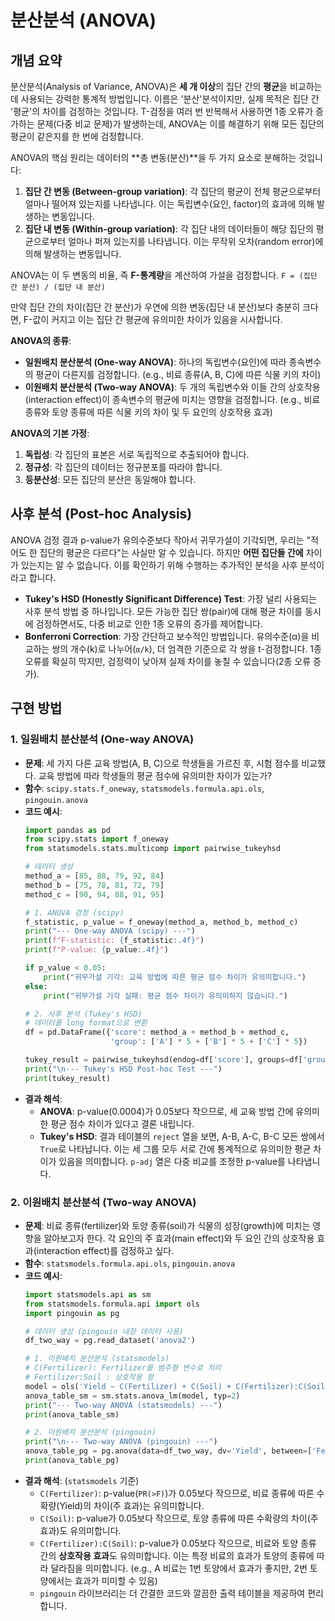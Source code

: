 # 분산분석 (ANOVA)

## 개념 요약

분산분석(Analysis of Variance, ANOVA)은 **세 개 이상**의 집단 간의 **평균**을 비교하는 데 사용되는 강력한 통계적 방법입니다. 이름은 '분산'분석이지만, 실제 목적은 집단 간 '평균'의 차이를 검정하는 것입니다. T-검정을 여러 번 반복해서 사용하면 1종 오류가 증가하는 문제(다중 비교 문제)가 발생하는데, ANOVA는 이를 해결하기 위해 모든 집단의 평균이 같은지를 한 번에 검정합니다.

ANOVA의 핵심 원리는 데이터의 **총 변동(분산)**을 두 가지 요소로 분해하는 것입니다:
1.  **집단 간 변동 (Between-group variation)**: 각 집단의 평균이 전체 평균으로부터 얼마나 떨어져 있는지를 나타냅니다. 이는 독립변수(요인, factor)의 효과에 의해 발생하는 변동입니다.
2.  **집단 내 변동 (Within-group variation)**: 각 집단 내의 데이터들이 해당 집단의 평균으로부터 얼마나 퍼져 있는지를 나타냅니다. 이는 무작위 오차(random error)에 의해 발생하는 변동입니다.

ANOVA는 이 두 변동의 비율, 즉 **F-통계량**을 계산하여 가설을 검정합니다.
`F = (집단 간 분산) / (집단 내 분산)`

만약 집단 간의 차이(집단 간 분산)가 우연에 의한 변동(집단 내 분산)보다 충분히 크다면, F-값이 커지고 이는 집단 간 평균에 유의미한 차이가 있음을 시사합니다.

**ANOVA의 종류**:
- **일원배치 분산분석 (One-way ANOVA)**: 하나의 독립변수(요인)에 따라 종속변수의 평균이 다른지를 검정합니다. (e.g., 비료 종류(A, B, C)에 따른 식물 키의 차이)
- **이원배치 분산분석 (Two-way ANOVA)**: 두 개의 독립변수와 이들 간의 상호작용(interaction effect)이 종속변수의 평균에 미치는 영향을 검정합니다. (e.g., 비료 종류와 토양 종류에 따른 식물 키의 차이 및 두 요인의 상호작용 효과)

**ANOVA의 기본 가정**:
1.  **독립성**: 각 집단의 표본은 서로 독립적으로 추출되어야 합니다.
2.  **정규성**: 각 집단의 데이터는 정규분포를 따라야 합니다.
3.  **등분산성**: 모든 집단의 분산은 동일해야 합니다.

## 사후 분석 (Post-hoc Analysis)

ANOVA 검정 결과 p-value가 유의수준보다 작아서 귀무가설이 기각되면, 우리는 "적어도 한 집단의 평균은 다르다"는 사실만 알 수 있습니다. 하지만 **어떤 집단들 간에** 차이가 있는지는 알 수 없습니다. 이를 확인하기 위해 수행하는 추가적인 분석을 사후 분석이라고 합니다.

- **Tukey's HSD (Honestly Significant Difference) Test**: 가장 널리 사용되는 사후 분석 방법 중 하나입니다. 모든 가능한 집단 쌍(pair)에 대해 평균 차이를 동시에 검정하면서도, 다중 비교로 인한 1종 오류의 증가를 제어합니다.
- **Bonferroni Correction**: 가장 간단하고 보수적인 방법입니다. 유의수준(α)을 비교하는 쌍의 개수(k)로 나누어(`α/k`), 더 엄격한 기준으로 각 쌍을 t-검정합니다. 1종 오류를 확실히 막지만, 검정력이 낮아져 실제 차이를 놓칠 수 있습니다(2종 오류 증가).

## 구현 방법

### 1. 일원배치 분산분석 (One-way ANOVA)

- **문제**: 세 가지 다른 교육 방법(A, B, C)으로 학생들을 가르친 후, 시험 점수를 비교했다. 교육 방법에 따라 학생들의 평균 점수에 유의미한 차이가 있는가?
- **함수**: `scipy.stats.f_oneway`, `statsmodels.formula.api.ols`, `pingouin.anova`
- **코드 예시**:
  ```python
  import pandas as pd
  from scipy.stats import f_oneway
  from statsmodels.stats.multicomp import pairwise_tukeyhsd

  # 데이터 생성
  method_a = [85, 88, 79, 92, 84]
  method_b = [75, 78, 81, 72, 79]
  method_c = [90, 94, 88, 91, 95]

  # 1. ANOVA 검정 (scipy)
  f_statistic, p_value = f_oneway(method_a, method_b, method_c)
  print("--- One-way ANOVA (scipy) ---")
  print(f"F-statistic: {f_statistic:.4f}")
  print(f"P-value: {p_value:.4f}")

  if p_value < 0.05:
      print("귀무가설 기각: 교육 방법에 따른 평균 점수 차이가 유의미합니다.")
  else:
      print("귀무가설 기각 실패: 평균 점수 차이가 유의미하지 않습니다.")

  # 2. 사후 분석 (Tukey's HSD)
  # 데이터를 long format으로 변환
  df = pd.DataFrame({'score': method_a + method_b + method_c,
                     'group': ['A'] * 5 + ['B'] * 5 + ['C'] * 5})

  tukey_result = pairwise_tukeyhsd(endog=df['score'], groups=df['group'], alpha=0.05)
  print("\n--- Tukey's HSD Post-hoc Test ---")
  print(tukey_result)
  ```
- **결과 해석**:
  - **ANOVA**: p-value(0.0004)가 0.05보다 작으므로, 세 교육 방법 간에 유의미한 평균 점수 차이가 있다고 결론 내립니다.
  - **Tukey's HSD**: 결과 테이블의 `reject` 열을 보면, A-B, A-C, B-C 모든 쌍에서 `True`로 나타납니다. 이는 세 그룹 모두 서로 간에 통계적으로 유의미한 평균 차이가 있음을 의미합니다. `p-adj` 열은 다중 비교를 조정한 p-value를 나타냅니다.

### 2. 이원배치 분산분석 (Two-way ANOVA)

- **문제**: 비료 종류(fertilizer)와 토양 종류(soil)가 식물의 성장(growth)에 미치는 영향을 알아보고자 한다. 각 요인의 주 효과(main effect)와 두 요인 간의 상호작용 효과(interaction effect)를 검정하고 싶다.
- **함수**: `statsmodels.formula.api.ols`, `pingouin.anova`
- **코드 예시**:
  ```python
  import statsmodels.api as sm
  from statsmodels.formula.api import ols
  import pingouin as pg

  # 데이터 생성 (pingouin 내장 데이터 사용)
  df_two_way = pg.read_dataset('anova2')

  # 1. 이원배치 분산분석 (statsmodels)
  # C(Fertilizer): Fertilizer를 범주형 변수로 처리
  # Fertilizer:Soil : 상호작용 항
  model = ols('Yield ~ C(Fertilizer) + C(Soil) + C(Fertilizer):C(Soil)', data=df_two_way).fit()
  anova_table_sm = sm.stats.anova_lm(model, typ=2)
  print("--- Two-way ANOVA (statsmodels) ---")
  print(anova_table_sm)

  # 2. 이원배치 분산분석 (pingouin)
  print("\n--- Two-way ANOVA (pingouin) ---")
  anova_table_pg = pg.anova(data=df_two_way, dv='Yield', between=['Fertilizer', 'Soil'], detailed=True)
  print(anova_table_pg)
  ```
- **결과 해석**: (`statsmodels` 기준)
  - `C(Fertilizer)`: p-value(`PR(>F)`)가 0.05보다 작으므로, 비료 종류에 따른 수확량(Yield)의 차이(주 효과)는 유의미합니다.
  - `C(Soil)`: p-value가 0.05보다 작으므로, 토양 종류에 따른 수확량의 차이(주 효과)도 유의미합니다.
  - `C(Fertilizer):C(Soil)`: p-value가 0.05보다 작으므로, 비료와 토양 종류 간의 **상호작용 효과**도 유의미합니다. 이는 특정 비료의 효과가 토양의 종류에 따라 달라짐을 의미합니다. (e.g., A 비료는 1번 토양에서 효과가 좋지만, 2번 토양에서는 효과가 미미할 수 있음)
  - `pingouin` 라이브러리는 더 간결한 코드와 깔끔한 출력 테이블을 제공하여 편리합니다.
